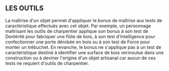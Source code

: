 ## LES OUTILS


La maîtrise d'un objet permet d'appliquer le bonus de
maîtrise aux tests de caractéristique effectués avec cet
objet. Par exemple, un personnage maîtrisant les outils de
charpentier applique son bonus à son test de Dextérité pour
fabriquer une flûte de bois, à son test d'Intelligence pour
confectionner une porte dérobée en bois ou à son test de
Force pour monter un trébuchet. En revanche, le bonus ne
s'applique pas à un test de caractéristique destiné à identifier
une surface de bois vermoulue dans une construction ou à
deviner l'origine d'un objet artisanal car aucun de ces tests
ne requiert d'outils de charpentier.
